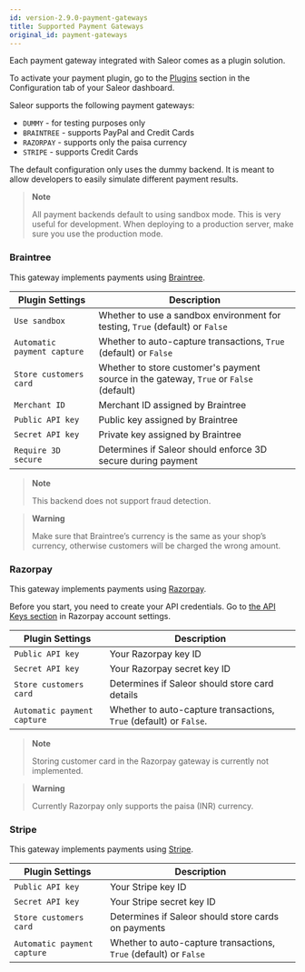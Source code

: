 ```yaml
---
id: version-2.9.0-payment-gateways
title: Supported Payment Gateways
original_id: payment-gateways
---
```

Each payment gateway integrated with Saleor comes as a plugin solution. 

To activate your payment plugin, go to the [Plugins](dashboard/configuration/plugins.md) section in the Configuration tab of your Saleor dashboard.

Saleor supports the following payment gateways:

- `DUMMY` - for testing purposes only
- `BRAINTREE` - supports PayPal and Credit Cards
- `RAZORPAY` - supports only the paisa currency
- `STRIPE` - supports Credit Cards

The default configuration only uses the dummy backend. It is meant to allow developers to easily simulate different payment results.

> **Note**
>
> All payment backends default to using sandbox mode. This is very useful for development. When deploying to a production server, make sure you use the production mode.

### Braintree 

This gateway implements payments using [Braintree](https://www.braintreepayments.com/).

| Plugin Settings | Description |
| --- | --- |
| `Use sandbox` | Whether to use a sandbox environment for testing, `True` (default) or `False` |
| `Automatic payment capture` | Whether to auto-capture transactions, `True` (default) or `False` |
| `Store customers card` | Whether to store customer's payment source in the gateway, `True` or `False` (default) |
| `Merchant ID` | Merchant ID assigned by Braintree |
| `Public API key` | Public key assigned by Braintree |
| `Secret API key` | Private key assigned by Braintree |
| `Require 3D secure` | Determines if Saleor should enforce 3D secure during payment |

> **Note**
>
> This backend does not support fraud detection.

> **Warning**
>
> Make sure that Braintree’s currency is the same as your shop’s currency, otherwise customers will be charged the wrong amount.

### Razorpay

This gateway implements payments using [Razorpay](https://razorpay.com/).

Before you start, you need to create your API credentials. Go to [the API Keys section](https://dashboard.razorpay.com/#/app/keys) in Razorpay account settings.

| Plugin Settings | Description |
| --- | --- |
| `Public API key` | Your Razorpay key ID |
| `Secret API key` | Your Razorpay secret key ID |
| `Store customers card` | Determines if Saleor should store card details |
| `Automatic payment capture` | Whether to auto-capture transactions, `True` (default) or `False`. |

> **Note**
> 
> Storing customer card in the Razorpay gateway is currently not implemented. 


> **Warning**
>
> Currently Razorpay only supports the paisa (INR) currency.

### Stripe

This gateway implements payments using [Stripe](https://stripe.com/).

| Plugin Settings | Description |
| --- | --- |
| `Public API key` | Your Stripe key ID |
| `Secret API key` | Your Stripe secret key ID |
| `Store customers card` | Determines if Saleor should store cards on payments |
| `Automatic payment capture` | Whether to auto-capture transactions, `True` (default) or `False` |

